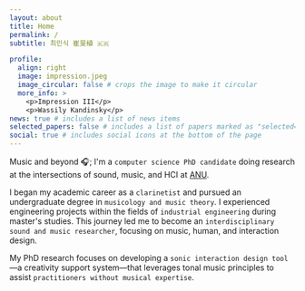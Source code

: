```yaml
---
layout: about
title: Home
permalink: /
subtitle: 최민식 崔旻植 🇰🇷

profile:
  align: right
  image: impression.jpeg
  image_circular: false # crops the image to make it circular
  more_info: >
    <p>Impression III</p>
    <p>Wassily Kandinsky</p>
news: true # includes a list of news items
selected_papers: false # includes a list of papers marked as "selected={true}"
social: true # includes social icons at the bottom of the page
---
```


Music and beyond 🎧; I'm a `computer science PhD candidate` doing research at the intersections of sound, music, and HCI at [ANU](https://www.anu.edu.au/).

I began my academic career as a `clarinetist` and pursued an undergraduate degree in `musicology and music theory`. I experienced engineering projects within the fields of `industrial engineering` during master's studies. This journey led me to become an `interdisciplinary sound and music researcher`, focusing on music, human, and interaction design.

My PhD research focuses on developing a `sonic interaction design tool`—a creativity support system—that leverages tonal music principles to assist `practitioners without musical expertise`.
